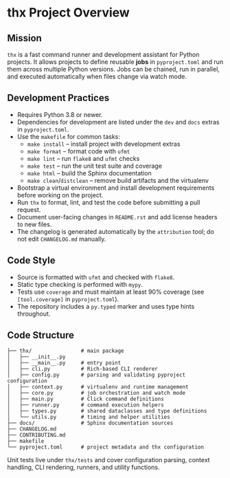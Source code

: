 # thx Project Overview

## Mission

`thx` is a fast command runner and development assistant for Python projects. It
allows projects to define reusable **jobs** in `pyproject.toml` and run them
across multiple Python versions. Jobs can be chained, run in parallel, and
executed automatically when files change via watch mode.

## Development Practices

- Requires Python 3.8 or newer.
- Dependencies for development are listed under the `dev` and `docs` extras in
  `pyproject.toml`.
- Use the `makefile` for common tasks:
  - `make install` – install project with development extras
  - `make format` – format code with `ufmt`
  - `make lint` – run `flake8` and `ufmt` checks
  - `make test` – run the unit test suite and coverage
  - `make html` – build the Sphinx documentation
  - `make clean`/`distclean` – remove build artifacts and the virtualenv
- Bootstrap a virtual environment and install development requirements before
  working on the project.
- Run `thx` to format, lint, and test the code before submitting a pull request.
- Document user-facing changes in ``README.rst`` and add license headers to new
  files.
- The changelog is generated automatically by the `attribution` tool; do not
  edit ``CHANGELOG.md`` manually.

## Code Style

- Source is formatted with `ufmt` and checked with `flake8`.
- Static type checking is performed with `mypy`.
- Tests use `coverage` and must maintain at least 90% coverage (see
  `[tool.coverage]` in `pyproject.toml`).
- The repository includes a `py.typed` marker and uses type hints throughout.

## Code Structure

```
├── thx/                # main package
│   ├── __init__.py
│   ├── __main__.py     # entry point
│   ├── cli.py          # Rich-based CLI renderer
│   ├── config.py       # parsing and validating pyproject configuration
│   ├── context.py      # virtualenv and runtime management
│   ├── core.py         # job orchestration and watch mode
│   ├── main.py         # Click command definitions
│   ├── runner.py       # command execution helpers
│   ├── types.py        # shared dataclasses and type definitions
│   └── utils.py        # timing and helper utilities
├── docs/               # Sphinx documentation sources
├── CHANGELOG.md
├── CONTRIBUTING.md
├── makefile
└── pyproject.toml      # project metadata and thx configuration
```

Unit tests live under `thx/tests` and cover configuration parsing, context
handling, CLI rendering, runners, and utility functions.
